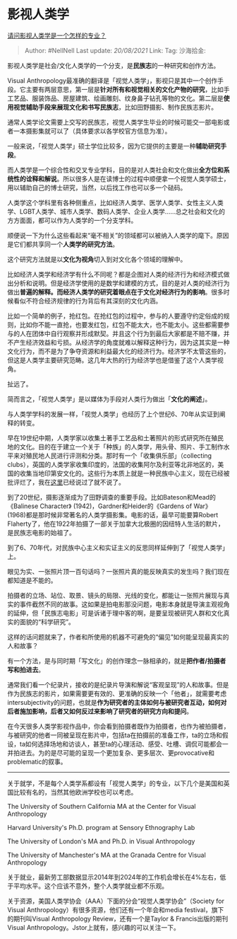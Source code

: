 # 影视人类学

[请问影视人类学是一个怎样的专业？](https://www.zhihu.com/question/389650210/answer/1304488905)

> Author: #NellNell
> Last update: *20/08/2021*
> Link:
> Tag:
> 沙海拾金:

影视人类学是社会/文化人类学的一个分支，是**民族志**的一种研究和创作方法。

Visual Anthropology最准确的翻译是「视觉人类学」，影视只是其中一个创作手段。它主要有两层意思，第一层是**针对所有和视觉相关的文化产物的研究**，比如手工艺品、服装饰品、房屋建筑、绘画雕刻、纹身鼻子钻孔等物的文化。第二层是**使用视觉辅助手段来展现文化和书写民族志**，比如田野摄影、制作民族志影片。

通常人类学论文需要上交写的民族志，视觉人类学生毕业的时候可能交一部电影或者一本摄影集就可以了（具体要求以各学校官方信息为准）。

一般来说，「视觉人类学」硕士学位比较多，因为它提供的主要是一种**辅助研究手段**。

而人类学是一个综合性和交叉专业学科，目的是对人类社会和文化做出**全方位和系统性的诠释和解说**。所以很多人是在读博士的过程中顺便拿一个视觉人类学硕士，用以辅助自己的博士研究，当然，以后找工作也可以多一个砝码。

人类学这个学科里有各种侧重点，比如经济人类学、医学人类学、女性主义人类学、LGBT人类学、城市人类学、数码人类学、企业人类学……总之社会和文化的方方面面，都可以作为人类学的一个分支学科。

顺便说一下为什么这些看起来“毫不相关”的领域都可以被纳入人类学的麾下。原因是它们都共享同一个**人类学的研究方法**。

这个研究方法就是以**文化为视角**切入到对文化各个领域的理解中。

比如经济人类学和经济学有什么不同呢？都是企图对人类的经济行为和经济模式做出分析和说明。但是经济学使用的是数学和建模的方式，目的是对人类的经济行为做出**普遍的解释。**而经济人类学的研究着眼点在于**文化对经济行为的影响**。很多时候看似不符合经济规律的行为背后有其深刻的文化内涵。

比如一个简单的例子，抢红包。在抢红包的过程中，参与的人要遵守约定俗成的规则，比如你不能一直抢，也要发红包，红包不能太大，也不能太小。这些都需要参与的人在团体中自行观察并形成默契。并且这个行为到最后大家都是不赔不赚，并不产生经济效益和亏损。从经济学的角度就难以解释这种行为，因为这其实是一种文化行为，而不是为了争夺资源和利益最大化的经济行为。经济学不太管这些的，但这是人类学主要研究范畴。这几年大热的行为经济学也是借鉴了这个人类学视角。

扯远了。

简而言之，「视觉人类学」是以媒体为手段对人类行为做出「**文化的阐述**」。

与人类学学科的发展一样，「视觉人类学」也经历了上个世纪6、70年从实证到阐释的转变。

早在19世纪中期，人类学家以收集土著手工艺品和土著照片的形式研究所在殖民地的文化。目的在于建立一个关于「种族」的人类学，用头骨、照片、手工制作水平来对殖民地人民进行评测和分类。那时有一个「收集俱乐部」（collecting clubs），英国的人类学家收集印度的，法国的收集阿尔及利亚等北非地区的，美国的收集当地印第安文化的。这些行为本质上就是一种民族中心主义，现在已经被批评烂了，我在[这里](https://www.zhihu.com/question/314359116/answer/627246086)已经说过了就不说了。

到了20世纪，摄影逐渐成为了田野调查的重要手段。比如Bateson和Mead的《Balinese Character》 (1942)，Gardner和Heider的《Gardens of War》(1968)都是那时候非常著名的人类学摄影集。电影的话，最早可能要算Robert Flaherty了，他在1922年拍摄了一部关于加拿大北极圈的因纽特人生活的默片，是民族志电影的始祖了。

到了6、70年代，对民族中心主义和实证主义的反思同样延伸到了「视觉人类学」上。

眼见为实、一张照片顶一百句话吗？一张照片真的能反映真实的发生吗？我们现在都知道是不能的。

拍摄者的立场、站位、取景、镜头的局限、光线的变化，都能让一张照片展现与真实的事件截然不同的故事。这如果是拍电影那没问题，电影本身就是导演主观视角的延伸，但「民族志电影」可是诉诸于理中客的啊，是要呈现被研究人群和文化真实的面貌的“科学研究”。

这样的话问题就来了，作者和所使用的机器不可避免的“偏见”如何能呈现最真实的人和故事？

有一个方法，是与同时期「写文化」的创作理念一脉相承的，就是**把作者/拍摄者写和拍进去**。

通常我们看一个纪录片，接收的是纪录片导演和解说“客观呈现”的人和故事。但是作为民族志的影片，如果需要更有效的、更准确的反映一个「他者」，就需要考虑intersubjectivity的问题，也就是**作为研究者的主体如何与被研究者互动，如何对后者施加影响，后者又如何反过来影响了研究者的研究方向和提问**。

在今天很多人类学影视作品中，你会看到拍摄者既作为拍摄者，也作为被拍摄者，与被研究的他者一同被呈现在影片中，包括ta在拍摄前的准备工作，ta的立场和假设，ta如何选择场地和访谈人，甚至ta的心理活动、感受、吐槽、调侃可能都会一并拍进去。为的是尽可能的呈现一个更加复杂、更多层次、更provocative和problematic的叙事。

---

关于就学，不是每个人类学系都设有「视觉人类学」的专业，以下几个是美国和英国比较有名的，当然其他欧洲学校也可以考虑。

The University of Southern California MA at the Center for Visual Anthropology

Harvard University's Ph.D. program at Sensory Ethnography Lab

The University of London's MA and Ph.D. in Visual Anthropology

The University of Manchester's MA at the Granada Centre for Visual Anthropology

关于就业，最新劳工部数据显示2014年到2024年的工作机会增长在4%左右，低于平均水平。这个应该不意外，整个人类学就业都不乐观。

关于资源，美国人类学协会（AAA）下面的分会“视觉人类学协会”（Society for Visual Anthropology）有很多资源，他们还有一个年会和media festival，旗下的期刊叫Visual Anthropology Review，还有一个是Taylor & Francis出版的期刊Visual Anthropology。Jstor上就有，感兴趣的可以关注一下。
